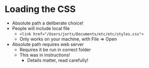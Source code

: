 # Loading the CSS

- Absolute path a deliberate choice! 
- People will include local file
    - `<link href="/Users/jorts/Documents/etc/etc/styles.css">`
    - Only works on your machine, with File => Open
- Absolute path requires web server
    - Requires it be run in correct folder
    - This was in instructions! 
        - Details matter, read carefully!

